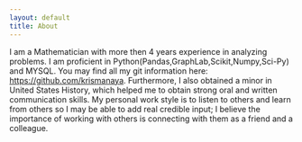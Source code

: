 ```yaml
---
layout: default
title: About
---
```


I am a Mathematician with more then 4 years experience in analyzing problems. I am proficient in Python(Pandas,GraphLab,Scikit,Numpy,Sci-Py) and MYSQL. You may find all my git information here: https://github.com/krismanaya. Furthermore, I also obtained a minor in United States History, which helped me to obtain strong oral and written communication skills. My personal work style is to listen to others and learn from others so I may be able to add real credible input; I believe the importance of working with others is connecting with them as a friend and a colleague. 

